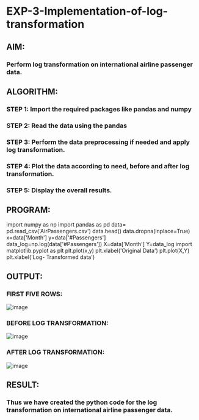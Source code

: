 # EXP-3-Implementation-of-log-transformation

## AIM:
###  Perform log transformation on international airline passenger data.
## ALGORITHM:
### STEP 1: Import the required packages like pandas and numpy
### STEP 2: Read the data using the pandas
### STEP 3: Perform the data preprocessing if needed and apply log transformation.
### STEP 4: Plot the data according to need, before and after log transformation.
### STEP 5: Display the overall results.

## PROGRAM:

import numpy as np
import pandas as pd
data= pd.read_csv('AirPassengers.csv')
data.head()
data.dropna(inplace=True)
x=data['Month']
y=data['#Passengers']
data_log=np.log(data['#Passengers'])
X=data['Month']
Y=data_log
import matplotlib.pyplot as plt
plt.plot(x,y)
plt.xlabel('Original Data')
plt.plot(X,Y)
plt.xlabel('Log- Transformed data')

## OUTPUT:
### FIRST FIVE ROWS:
![image](https://github.com/gpavithra673/EXP-3-Implementation-of-log-transformation-/assets/93427264/dee7e959-a649-4ac3-905c-985d80f92346)

### BEFORE LOG TRANSFORMATION:
![image](https://github.com/gpavithra673/EXP-3-Implementation-of-log-transformation-/assets/93427264/31b5cfdd-8787-4957-8f2c-07e409d43762)
### AFTER LOG TRANSFORMATION:
![image](https://github.com/gpavithra673/EXP-3-Implementation-of-log-transformation-/assets/93427264/c45837a1-4334-41a6-8731-bd1de76d9a1c)

## RESULT:
### Thus we have created the python code for the log transformation on international airline passenger data.
